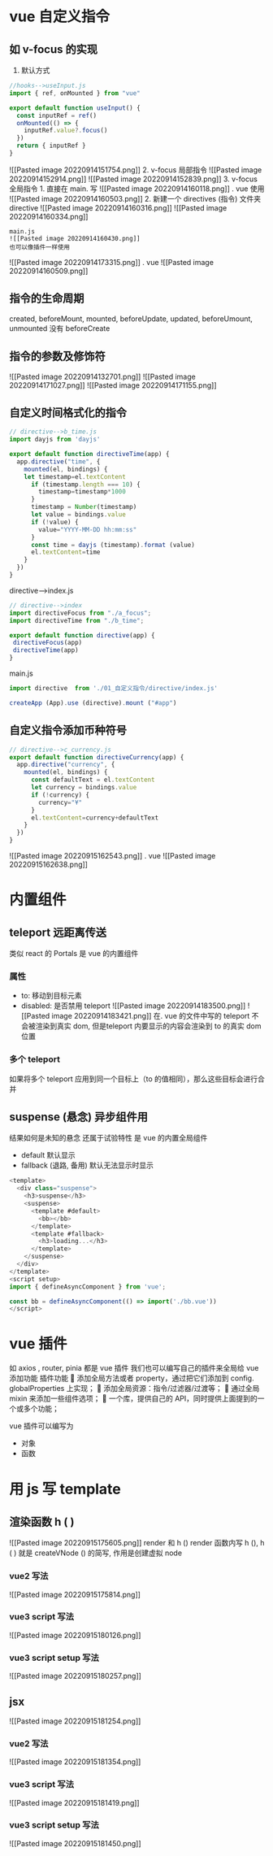 # vue 自定义指令
## 如 v-focus 的实现
1. 默认方式
```js
//hooks-->useInput.js
import { ref, onMounted } from "vue"

export default function useInput() {
  const inputRef = ref()
  onMounted(() => {
    inputRef.value?.focus()
  })
  return { inputRef }
}
```

 ![[Pasted image 20220914151754.png]]
2. v-focus 局部指令 
![[Pasted image 20220914152914.png]]
![[Pasted image 20220914152839.png]]
3. v-focus 全局指令
	1. 直接在 main. 写
	![[Pasted image 20220914160118.png]]
	. vue 使用
	![[Pasted image 20220914160503.png]]
	2. 新建一个 directives (指令) 文件夹
	directive ![[Pasted image 20220914160316.png]]
	![[Pasted image 20220914160334.png]]
	
	main.js
	![[Pasted image 20220914160430.png]]
	也可以像插件一样使用
![[Pasted image 20220914173315.png]]
	. vue
	![[Pasted image 20220914160509.png]]
## 指令的生命周期
created, beforeMount, mounted, beforeUpdate, updated, beforeUmount, unmounted
没有 beforeCreate
## 指令的参数及修饰符
![[Pasted image 20220914132701.png]]
![[Pasted image 20220914171027.png]]
![[Pasted image 20220914171155.png]]

## 自定义时间格式化的指令
```js
// directive-->b_time.js
import dayjs from 'dayjs'

export default function directiveTime(app) {
  app.directive("time", {
    mounted(el, bindings) {
    let timestamp=el.textContent
      if (timestamp.length === 10) {
        timestamp=timestamp*1000
      }
      timestamp = Number(timestamp)
      let value = bindings.value
      if (!value) {
        value="YYYY-MM-DD hh:mm:ss"
      }
      const time = dayjs (timestamp).format (value)
      el.textContent=time
    }
  })
}
```
 directive-->index.js
 ```js
 // directive-->index
import directiveFocus from "./a_focus";
import directiveTime from "./b_time";

export default function directive(app) {
  directiveFocus(app)
  directiveTime(app)
}
```
main.js
```js
import directive  from './01_自定义指令/directive/index.js'

createApp (App).use (directive).mount ("#app")
```

## 自定义指令添加币种符号
```js
// directive-->c_currency.js
export default function directiveCurrency(app) {
  app.directive("currency", {
    mounted(el, bindings) {
      const defaultText = el.textContent
      let currency = bindings.value
      if (!currency) {
        currency="¥"
      }
      el.textContent=currency+defaultText
    }
  })
}

```
![[Pasted image 20220915162543.png]]
. vue
![[Pasted image 20220915162638.png]]

# 内置组件
## teleport 远距离传送
类似 react 的 Portals
是 vue 的内置组件
### 属性
- to: 移动到目标元素
- disabled: 是否禁用 teleport
![[Pasted image 20220914183500.png]]
![[Pasted image 20220914183421.png]]
在. vue 的文件中写的 teleport 不会被渲染到真实 dom, 但是teleport 内要显示的内容会渲染到 to 的真实 dom 位置

### 多个 teleport
如果将多个 teleport 应用到同一个目标上（to 的值相同），那么这些目标会进行合并


## suspense (悬念) 异步组件用
结果如何是未知的悬念
还属于试验特性
是 vue 的内置全局组件
- default  默认显示
- fallback (退路, 备用) 默认无法显示时显示
```js
<template>
  <div class="suspense">
    <h3>suspense</h3>
    <suspense>
      <template #default>
        <bb></bb>
      </template>
      <template #fallback>
        <h3>loading...</h3>
      </template>
    </suspense>
  </div>
</template>
<script setup>
import { defineAsyncComponent } from 'vue';

const bb = defineAsyncComponent(() => import('./bb.vue'))
</script>
```


# vue 插件
如 axios , router, pinia 都是 vue 插件
我们也可以编写自己的插件来全局给 vue 添加功能
插件功能
 添加全局方法或者 property，通过把它们添加到 config. globalProperties 上实现； 
 添加全局资源：指令/过滤器/过渡等； 
 通过全局 mixin 来添加一些组件选项； 
 一个库，提供自己的 API，同时提供上面提到的一个或多个功能；

vue 插件可以编写为
- 对象
- 函数



# 用 js 写 template
## 渲染函数 h ( )
![[Pasted image 20220915175605.png]]
render 和 h ()
render 函数内写 h (), h ( ) 就是 createVNode () 的简写, 作用是创建虚拟 node

### vue2 写法
![[Pasted image 20220915175814.png]]

### vue3 script 写法
![[Pasted image 20220915180126.png]]

### vue3 script setup 写法
![[Pasted image 20220915180257.png]]

## jsx
![[Pasted image 20220915181254.png]]
### vue2 写法
![[Pasted image 20220915181354.png]]

### vue3 script 写法
![[Pasted image 20220915181419.png]]
### vue3 script setup 写法
![[Pasted image 20220915181450.png]]